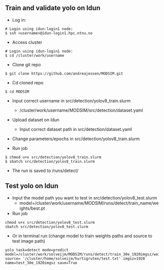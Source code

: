 ## Train and validate yolo on Idun

- Log in:
```
# Login using idun-login1 node:
$ ssh <username>@idun-login1.hpc.ntnu.no
```

- Access cluster
```
# Login using idun-login1 node:
$ cd /cluster/work/username
```

- Clone git repo
```
$ git clone https://github.com/andreajessen/MODSIM.git
```

- Cd cloned repo
```
$ cd MODSIM
```

- Input correct username in src/detection/yolov8_train.slurm
    - /cluster/work/username/MODSIM/src/detection/dataset.yaml

- Upload dataset on Idun
    - Input correct dataset path in src/detection/dataset.yaml

- Change parameters/epochs in src/detection/yolov8_train.slurm

- Run job
```
$ chmod u+x src/detection/yolov8_train.slurm
$ sbatch src/detection/yolov8_train.slurm
```

- The run is saved to /runs/detect/

## Test yolo on Idun
- Input the model path you want to test in src/detection/yolov8_test.slurm
    - model=/cluster/work/username/MODSIM/runs/detect/train_name/weights/best.pt
- Run job
```
chmod u+x src/detection/yolov8_test.slurm
sbatch src/detection/yolov8_test.slurm
```
- Or in terminal run (change model to train weights paths and source to test image path)
```
yolo task=detect mode=predict model=/cluster/work/solveijm/MODSIM/runs/detect/train_30e_1920imgsz/weights/best.pt source= '/cluster/home/solveijm/hurtigruten/test.txt' imgsz=1920 name=test_30e_1920imgsz save=True

```


